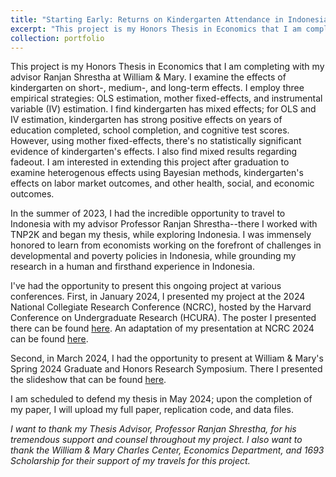 ```yaml
---
title: "Starting Early: Returns on Kindergarten Attendance in Indonesia"
excerpt: "This project is my Honors Thesis in Economics that I am completing with my advisor Ranjan Shrestha at William & Mary. I examine the effects of kindergarten on short-, medium-, and long-term effects. I employ three empirical strategies: OLS estimation, mother fixed-effects, and instrumental variable (IV) estimation. I find kindergarten has mixed effects; for OLS and IV estimation, kindergarten has strong positive effects on years of education completed, school completion, and cognitive test scores. However, using mother fixed-effects, there's no statistically significant evidence of kindergarten's effects. I also find mixed results regarding fadeout. I am interested in extending this project after graduation to examine heterogenous effects using Bayesian methods, kindergarten's effects on labor market outcomes, and other health, social, and economic outcomes."
collection: portfolio
---
```

This project is my Honors Thesis in Economics that I am completing with my advisor Ranjan Shrestha at William & Mary. I examine the effects of kindergarten on short-, medium-, and long-term effects. I employ three empirical strategies: OLS estimation, mother fixed-effects, and instrumental variable (IV) estimation. I find kindergarten has mixed effects; for OLS and IV estimation, kindergarten has strong positive effects on years of education completed, school completion, and cognitive test scores. However, using mother fixed-effects, there's no statistically significant evidence of kindergarten's effects. I also find mixed results regarding fadeout. I am interested in extending this project after graduation to examine heterogenous effects using Bayesian methods, kindergarten's effects on labor market outcomes, and other health, social, and economic outcomes.

In the summer of 2023, I had the incredible opportunity to travel to Indonesia with my advisor Professor Ranjan Shrestha--there I worked with TNP2K and began my thesis, while exploring Indonesia. I was immensely honored to learn from economists working on the forefront of challenges in developmental and poverty policies in Indonesia, while grounding my research in a human and firsthand experience in Indonesia.

I've had the opportunity to present this ongoing project at various conferences. First, in January 2024, I presented my project at the 2024 National Collegiate Research Conference (NCRC), hosted by the Harvard Conference on Undergraduate Research (HCURA). The poster I presented there can be found [here](https://github.com/dkposthumus/danielposthumus.github.io/blob/master/_portfolio/honors-thesis_2024/poster_posthumus_final.pdf). An adaptation of my presentation at NCRC 2024 can be found [here](https://www.youtube.com/watch?v=vlAdx8bTmFc).

Second, in March 2024, I had the opportunity to present at William & Mary's Spring 2024 Graduate and Honors Research Symposium. There I presented the slideshow that can be found [here](https://github.com/dkposthumus/danielposthumus.github.io/blob/master/_portfolio/honors-thesis_2024/ghrs_posthumus.pdf).

I am scheduled to defend my thesis in May 2024; upon the completion of my paper, I will upload my full paper, replication code, and data files.

*I want to thank my Thesis Advisor, Professor Ranjan Shrestha, for his tremendous support and counsel throughout my project. I also want to thank the William & Mary Charles Center, Economics Department, and 1693 Scholarship for their support of my travels for this project.*